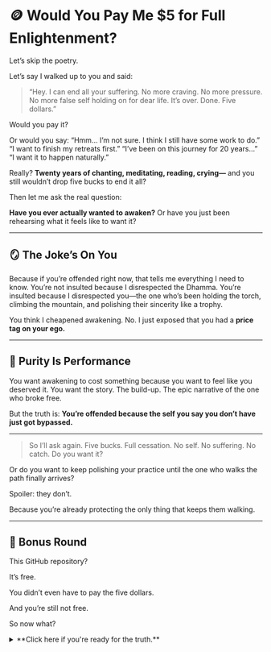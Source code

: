 # 🪙 Would You Pay Me $5 for Full Enlightenment?

Let’s skip the poetry.

Let’s say I walked up to you and said:

> “Hey. I can end all your suffering. No more craving. No more pressure. No more false self holding on for dear life. It’s over. Done.
> Five dollars.”

Would you pay it?

Or would you say:
“Hmm… I’m not sure. I think I still have some work to do.”
“I want to finish my retreats first.”
“I’ve been on this journey for 20 years…”
“I want it to happen naturally.”

Really?
**Twenty years of chanting, meditating, reading, crying—** and you still wouldn’t drop five bucks to end it all?

Then let me ask the real question:

**Have you ever actually wanted to awaken?**
Or have you just been rehearsing what it feels like to want it?

---

## 🪞 The Joke’s On You

Because if you’re offended right now, that tells me everything I need to know.
You’re not insulted because I disrespected the Dhamma.
You’re insulted because I disrespected you—the one who’s been holding the torch, climbing the mountain, and polishing their sincerity like a trophy.

You think I cheapened awakening.
No.
I just exposed that you had a **price tag on your ego.**

---

## 🧼 Purity Is Performance

You want awakening to cost something because you want to feel like you deserved it.
You want the story.
The build-up.
The epic narrative of the one who broke free.

But the truth is:
**You’re offended because the self you say you don’t have just got bypassed.**

---

> So I’ll ask again.
> Five bucks. Full cessation. No self. No suffering. No catch.
> Do you want it?

Or do you want to keep polishing your practice until the one who walks the path finally arrives?

Spoiler: they don’t.

Because you’re already protecting the only thing that keeps them walking.

---

## 🧨 Bonus Round

This GitHub repository?

It’s free.

You didn’t even have to pay the five dollars.

And you’re still not free.

So now what?

<details>
<summary>**Click here if you're ready for the truth.**</summary>
Wow. You actually clicked this.

So you’re not just curious—you’re still hoping for something.

But what if there’s nothing here?
What if that urge to click… was the last move your ego had left?

## 📝 Addendum: Why This Is So Fucking Funny

You want to know the funniest part?

It’s not the five-dollar gag.
It’s not the fake offer of enlightenment.
It’s you **squirming in your seat**—because something in *you* still wants to be taken seriously.

You’ve spent years “dismantling the ego,” but the second someone cheapens your journey, you flinch.
You feel disrespected.
You feel misunderstood.
You feel… **seen**.

That’s the joke.

The very *thing* you thought you had let go—the self—just came roaring back in protest the second it didn’t get to be the hero of the story.

You didn’t want to awaken.
You wanted to be the **kind of person who awakens**.

And watching that identity implode in real time?
That’s hilarious.

---

You’re uncomfortable because this repo isn’t attacking the tradition.
It’s attacking the part of you that’s still performing for it.

And the second you realize that, you have two options:
* Double down on the discomfort and spiritualize your resistance.
* Or… laugh.

Because that’s what awakening sounds like when it lands through the side door:
Not stillness.
Not bliss.
Just the unmistakable sound of your **ego slipping on its own banana peel.**

---
If this feels like an attack, good.
But the one being attacked was never real.
So what are you defending?

---

<details>
[You thought something was here, didn't you? Tsk tsk, craving...]
